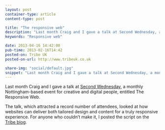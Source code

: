 ```yaml
---
layout: post
container-type: article
content-type: post

title: "The responsive web"
description: "Last month Craig and I gave a talk at Second Wednesday, a monthly Nottingham-based event for creative and digital people, entitled The Responsive Web."
keywords: "Responsive web"

date: 2013-04-16 14:42:00
pub-time: 2013-02-16T14:42
posted-on: Tribe UK
posted-on-url: http://www.tribeuk.co.uk

share-img: "social/default.jpg"
snippet: "Last month Craig and I gave a talk at Second Wednesday, a monthly Nottingham-based event for creative and digital people, entitled The Responsive Web."
---
```


Last month Craig and I gave a talk at [Second Wednesday](http://www.secondwednesday.org.uk/), a monthly Nottingham-based event for creative and digital people, entitled The Responsive Web.

The talk, which attracted a record number of attendees, looked at how websites can deliver both tailored design and content for a truly responsive experience. For anyone who couldn’t make it, I posted the script on the [Tribe blog](http://www.tribeuk.co.uk/blog/the-responsive-web/).